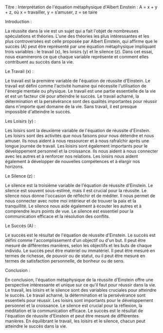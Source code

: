 Titre : Interprétation de l'équation métaphysique d'Albert Einstein : A = x + y + z, où x = travailler, y = s’amuser, z = se taire

Introduction :

La réussite dans la vie est un sujet qui a fait l'objet de nombreuses spéculations et théories. L'une des théories les plus intéressantes et les plus controversées est celle proposée par Albert Einstein, qui affirme que le succès (A) peut être représenté par une équation métaphysique impliquant trois variables : le travail (x), les loisirs (y) et le silence (z). Dans cet essai, nous examinerons ce que chaque variable représente et comment elles contribuent au succès dans la vie.

Le Travail (x) :

Le travail est la première variable de l'équation de réussite d'Einstein. Le travail est défini comme l'activité humaine qui nécessite l'utilisation de l'énergie mentale ou physique. Le travail est une partie essentielle de la vie et est un facteur clé pour atteindre le succès. Le travail acharné, la détermination et la persévérance sont des qualités importantes pour réussir dans n'importe quel domaine de la vie. Sans travail, il est presque impossible d'atteindre le succès.

Les Loisirs (y) :

Les loisirs sont la deuxième variable de l'équation de réussite d'Einstein. Les loisirs sont des activités que nous faisons pour nous détendre et nous amuser. Ils nous aident à nous ressourcer et à nous rafraîchir après une longue journée de travail. Les loisirs sont également importants pour le développement personnel et la croissance. Ils nous aident à nous connecter avec les autres et à renforcer nos relations. Les loisirs nous aident également à développer de nouvelles compétences et à élargir nos horizons.

Le Silence (z) :

Le silence est la troisième variable de l'équation de réussite d'Einstein. Le silence est souvent sous-estimé, mais il est crucial pour la réussite. Le silence nous donne l'occasion de réfléchir et de méditer. Il nous permet de nous connecter avec notre moi intérieur et de trouver la paix et la tranquillité. Le silence nous aide également à écouter les autres et à comprendre leurs points de vue. Le silence est essentiel pour la communication efficace et la résolution des conflits.

Le Succès (A) :

Le succès est le résultat de l'équation de réussite d'Einstein. Le succès est défini comme l'accomplissement d'un objectif ou d'un but. Il peut être mesuré de différentes manières, selon les objectifs et les buts de chaque individu. Le succès peut être matériel ou immatériel. Il peut être mesuré en termes de richesse, de pouvoir ou de statut, ou il peut être mesuré en termes de satisfaction personnelle, de bonheur ou de sens.

Conclusion :

En conclusion, l'équation métaphysique de la réussite d'Einstein offre une perspective intéressante et unique sur ce qu'il faut pour réussir dans la vie. Le travail, les loisirs et le silence sont des variables cruciales pour atteindre le succès. Le travail acharné, la détermination et la persévérance sont essentiels pour réussir. Les loisirs sont importants pour le développement personnel et la croissance. Le silence est crucial pour la réflexion, la méditation et la communication efficace. Le succès est le résultat de l'équation de réussite d'Einstein et peut être mesuré de différentes manières. En équilibrant le travail, les loisirs et le silence, chacun peut atteindre le succès dans la vie.
